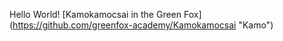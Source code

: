 Hello World!
[Kamokamocsai in the Green Fox] (https://github.com/greenfox-academy/Kamokamocsai "Kamo")
